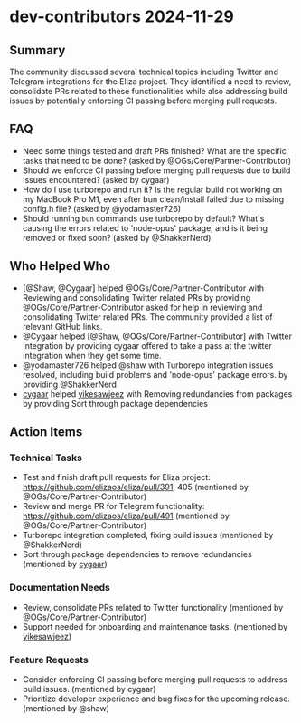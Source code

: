 # dev-contributors 2024-11-29

## Summary

The community discussed several technical topics including Twitter and Telegram integrations for the Eliza project. They identified a need to review, consolidate PRs related to these functionalities while also addressing build issues by potentially enforcing CI passing before merging pull requests.

## FAQ

- Need some things tested and draft PRs finished? What are the specific tasks that need to be done? (asked by @OGs/Core/Partner-Contributor)
- Should we enforce CI passing before merging pull requests due to build issues encountered? (asked by cygaar)
- How do I use turborepo and run it? Is the regular build not working on my MacBook Pro M1, even after bun clean/install failed due to missing config.h file? (asked by @yodamaster726)
- Should running `bun` commands use turborepo by default? What's causing the errors related to 'node-opus' package, and is it being removed or fixed soon? (asked by @ShakkerNerd)

## Who Helped Who

- [@Shaw, @Cygaar] helped @OGs/Core/Partner-Contributor with Reviewing and consolidating Twitter related PRs by providing @OGs/Core/Partner-Contributor asked for help in reviewing and consolidating Twitter related PRs. The community provided a list of relevant GitHub links.
- @Cygaar helped [@Shaw, @OGs/Core/Partner-Contributor] with Twitter Integration by providing cygaar offered to take a pass at the twitter integration when they get some time.
- @yodamaster726 helped @shaw with Turborepo integration issues resolved, including build problems and 'node-opus' package errors. by providing @ShakkerNerd
- [cygaar](21:25) helped [yikesawjeez](21:30) with Removing redundancies from packages by providing Sort through package dependencies

## Action Items

### Technical Tasks

- Test and finish draft pull requests for Eliza project: https://github.com/elizaos/eliza/pull/391, 405 (mentioned by @OGs/Core/Partner-Contributor)
- Review and merge PR for Telegram functionality: https://github.com/elizaos/eliza/pull/491 (mentioned by @OGs/Core/Partner-Contributor)
- Turborepo integration completed, fixing build issues (mentioned by @ShakkerNerd)
- Sort through package dependencies to remove redundancies (mentioned by [cygaar](21:25))

### Documentation Needs

- Review, consolidate PRs related to Twitter functionality (mentioned by @OGs/Core/Partner-Contributor)
- Support needed for onboarding and maintenance tasks. (mentioned by [yikesawjeez](21:15))

### Feature Requests

- Consider enforcing CI passing before merging pull requests to address build issues. (mentioned by cygaar)
- Prioritize developer experience and bug fixes for the upcoming release. (mentioned by @shaw)

